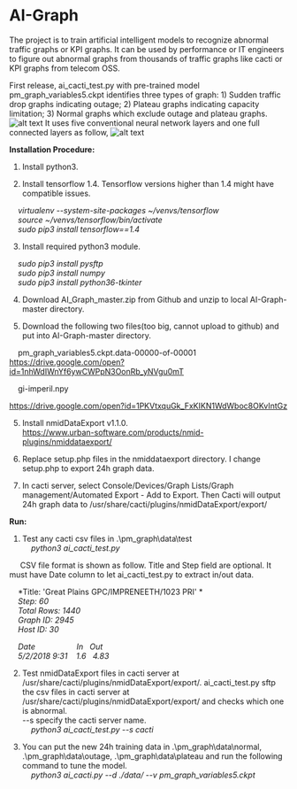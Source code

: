 # AI-Graph
The project is to train artificial intelligent models to recognize abnormal traffic graphs or KPI graphs. It can be used by performance or IT engineers to figure out abnormal graphs from thousands of traffic graphs like cacti or KPI graphs from telecom OSS.

First release, ai_cacti_test.py with pre-trained model pm_graph_variables5.ckpt identifies three types of graph: 1) Sudden traffic drop graphs indicating outage; 2) Plateau graphs indicating capacity limitation; 3) Normal graphs which exclude outage and plateau graphs.<br />
![alt text](https://raw.githubusercontent.com/bryandu/AI-Graph/master/abnormal_graphs.png)
It uses five conventional neural network layers and one full connected layers as follow,
![alt text](https://raw.githubusercontent.com/bryandu/AI-Graph/master/pm_graph_model.png)


**Installation Procedure:**<br />
1. Install python3.

2. Install tensorflow 1.4. Tensorflow versions higher than 1.4 might have compatible issues.<br />

&nbsp;&nbsp;&nbsp;&nbsp;*virtualenv --system-site-packages ~/venvs/tensorflow*<br />
&nbsp;&nbsp;&nbsp;&nbsp;*source ~/venvs/tensorflow/bin/activate*<br />
&nbsp;&nbsp;&nbsp;&nbsp;*sudo pip3 install tensorflow==1.4*<br />

3. Install required python3 module.<br />

&nbsp;&nbsp;&nbsp;&nbsp;*sudo pip3 install pysftp<br />
&nbsp;&nbsp;&nbsp;&nbsp;sudo pip3 install numpy<br />
&nbsp;&nbsp;&nbsp;&nbsp;sudo pip3 install python36-tkinter*<br />

4. Download AI_Graph_master.zip from Github and unzip to local AI-Graph-master directory.<br />

5. Download the following two files(too big, cannot upload to github) and put into AI-Graph-master directory.<br />

&nbsp;&nbsp;&nbsp;&nbsp;pm_graph_variables5.ckpt.data-00000-of-00001<br />
https://drive.google.com/open?id=1nhWdIWnYf6ywCWPpN3OonRb_yNVgu0mT

&nbsp;&nbsp;&nbsp;&nbsp;gi-imperil.npy<br />

https://drive.google.com/open?id=1PKVtxquGk_FxKIKN1WdWboc8OKvIntGz

5. Install nmidDataExport v1.1.0. <br />
https://www.urban-software.com/products/nmid-plugins/nmiddataexport/

6. Replace setup.php files in the nmiddataexport directory. I change setup.php to export 24h graph data. <br />

7. In cacti server, select Console/Devices/Graph Lists/Graph management/Automated Export - Add to Export. Then Cacti will output 24h graph data to /usr/share/cacti/plugins/nmidDataExport/export/

**Run:**<br />
1. Test any cacti csv files in .\pm_graph\data\test<br />
&nbsp;&nbsp;&nbsp;&nbsp;*python3 ai_cacti_test.py*

&nbsp;&nbsp;&nbsp;&nbsp;&nbsp;CSV file format is shown as follow. Title and Step field are optional. It must have Date column to let ai_cacti_test.py to extract in/out data.<br />

&nbsp;&nbsp;&nbsp;&nbsp;*Title:	'Great Plains GPC/IMPRENEETH/1023 PRI'	*<br />
&nbsp;&nbsp;&nbsp;&nbsp;*Step:	60*<br />
&nbsp;&nbsp;&nbsp;&nbsp;*Total Rows:	1440*<br />
&nbsp;&nbsp;&nbsp;&nbsp;*Graph ID:	2945*<br />
&nbsp;&nbsp;&nbsp;&nbsp;*Host ID:	30*<br />
		
&nbsp;&nbsp;&nbsp;&nbsp;*Date &nbsp;&nbsp;&nbsp;&nbsp;&nbsp;&nbsp;&nbsp;&nbsp;&nbsp;&nbsp;&nbsp;&nbsp;&nbsp;&nbsp;&nbsp;&nbsp;&nbsp; In &nbsp; Out*<br />
&nbsp;&nbsp;&nbsp;&nbsp;*5/2/2018 9:31 &nbsp;&nbsp; 1.6 &nbsp; 4.83*<br />

2. Test nmidDataExport files in cacti server at /usr/share/cacti/plugins/nmidDataExport/export/. ai_cacti_test.py sftp the csv files in cacti server at /usr/share/cacti/plugins/nmidDataExport/export/ and checks which one is abnormal.<br />
--s specify the cacti server name.<br />
&nbsp;&nbsp;&nbsp;&nbsp;*python3 ai_cacti_test.py --s cacti*

3. You can put the new 24h training data in .\pm_graph\data\normal, .\pm_graph\data\outage, .\pm_graph\data\plateau and run the following command to tune the model.<br />
&nbsp;&nbsp;&nbsp;&nbsp;*python3 ai_cacti.py --d ./data/ --v pm_graph_variables5.ckpt*
